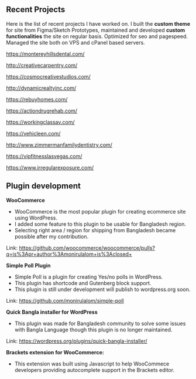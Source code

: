 ## Recent Projects

Here is the list of recent projects I have worked on. I built the **custom theme** for site from Figma/Sketch Prototypes, maintained and developed **custom functionalities** the site on regular basis. Optimized for seo and pagespeed. Managed the site both on VPS and cPanel based servers.

https://montereyhillsdental.com/

http://creativecarpentry.com/

https://cosmocreativestudios.com/

http://dynamicrealtyinc.com/

https://rebuyhomes.com/

https://actiondrugrehab.com/

https://workingclassav.com/

https://vehicleen.com/

http://www.zimmermanfamilydentistry.com/

https://vipfitnesslasvegas.com/

https://www.irregularexposure.com/

## Plugin development

**WooCommerce**

- WooCommerce is the most popular plugin for creating ecommerce site using WordPress.
- I added some feature to this plugin to be usable for Bangladesh region.
- Selecting right area / region for shipping from Bangladesh became possible after my contribution.

Link: https://github.com/woocommerce/woocommerce/pulls?q=is%3Apr+author%3Amonirulalom+is%3Aclosed+

**Simple Poll Plugin**
 - Simple Poll is a plugin for creating Yes/no polls in WordPress.
 - This plugin has shortcode and Gutenberg block support.
 - This plugin is still under development will publish to wordpress.org soon.

Link: https://github.com/monirulalom/simple-poll

**Quick Bangla installer for WordPress**

- This plugin was made for Bangladesh community to solve some issues with Bangla Language though this plugin is no longer maintained.

Link: https://wordpress.org/plugins/quick-bangla-installer/

**Brackets extension for WooCommerce:**

-  This extension was built using Javascript to help WooCommece developers providing autocomplete support in the Brackets editor.
